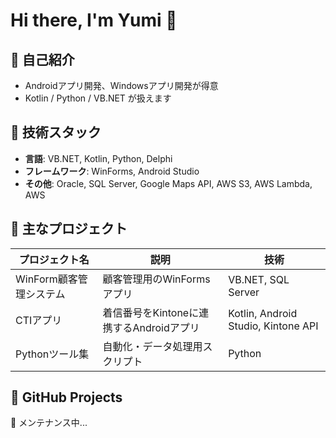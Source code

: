 # Hi there, I'm Yumi 👋

## 🔹 自己紹介
- Androidアプリ開発、Windowsアプリ開発が得意  
- Kotlin / Python / VB.NET が扱えます  

## 🔹 技術スタック
- **言語**: VB.NET, Kotlin, Python, Delphi  
- **フレームワーク**: WinForms, Android Studio  
- **その他**: Oracle, SQL Server, Google Maps API, AWS S3, AWS Lambda, AWS  

## 🔹 主なプロジェクト
| プロジェクト名 | 説明 | 技術 |
|---|---|---|
| WinForm顧客管理システム | 顧客管理用のWinFormsアプリ | VB.NET, SQL Server |
| CTIアプリ | 着信番号をKintoneに連携するAndroidアプリ | Kotlin, Android Studio, Kintone API |
| Pythonツール集 | 自動化・データ処理用スクリプト | Python |

## 🔹 GitHub Projects
🚧 メンテナンス中...
